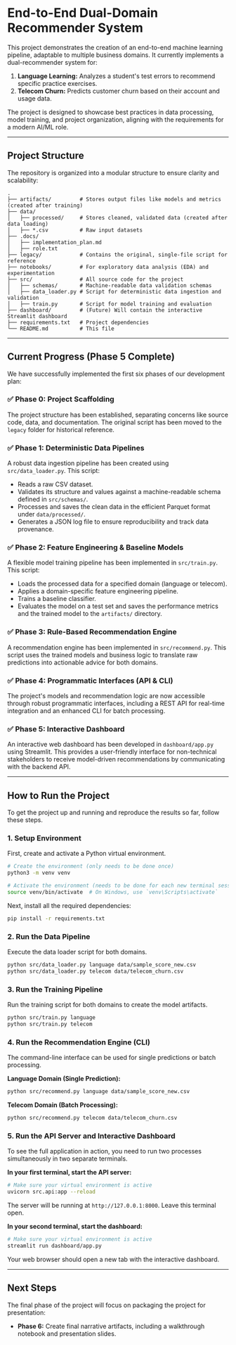 # End-to-End Dual-Domain Recommender System

This project demonstrates the creation of an end-to-end machine learning pipeline, adaptable to multiple business domains. It currently implements a dual-recommender system for:
1.  **Language Learning:** Analyzes a student's test errors to recommend specific practice exercises.
2.  **Telecom Churn:** Predicts customer churn based on their account and usage data.

The project is designed to showcase best practices in data processing, model training, and project organization, aligning with the requirements for a modern AI/ML role.

---

## Project Structure

The repository is organized into a modular structure to ensure clarity and scalability:

```
.
├── artifacts/         # Stores output files like models and metrics (created after training)
├── data/
│   ├── processed/     # Stores cleaned, validated data (created after data loading)
│   ├── *.csv          # Raw input datasets
├── .docs/
│   ├── implementation_plan.md
│   ├── role.txt
├── legacy/            # Contains the original, single-file script for reference
├── notebooks/         # For exploratory data analysis (EDA) and experimentation
├── src/               # All source code for the project
│   ├── schemas/       # Machine-readable data validation schemas
│   ├── data_loader.py # Script for deterministic data ingestion and validation
│   ├── train.py       # Script for model training and evaluation
├── dashboard/         # (Future) Will contain the interactive Streamlit dashboard
├── requirements.txt   # Project dependencies
└── README.md          # This file
```

---

## Current Progress (Phase 5 Complete)

We have successfully implemented the first six phases of our development plan:

### ✅ Phase 0: Project Scaffolding
The project structure has been established, separating concerns like source code, data, and documentation. The original script has been moved to the `legacy` folder for historical reference.

### ✅ Phase 1: Deterministic Data Pipelines
A robust data ingestion pipeline has been created using `src/data_loader.py`. This script:
- Reads a raw CSV dataset.
- Validates its structure and values against a machine-readable schema defined in `src/schemas/`.
- Processes and saves the clean data in the efficient Parquet format under `data/processed/`.
- Generates a JSON log file to ensure reproducibility and track data provenance.

### ✅ Phase 2: Feature Engineering & Baseline Models
A flexible model training pipeline has been implemented in `src/train.py`. This script:
- Loads the processed data for a specified domain (language or telecom).
- Applies a domain-specific feature engineering pipeline.
- Trains a baseline classifier.
- Evaluates the model on a test set and saves the performance metrics and the trained model to the `artifacts/` directory.

### ✅ Phase 3: Rule-Based Recommendation Engine
A recommendation engine has been implemented in `src/recommend.py`. This script uses the trained models and business logic to translate raw predictions into actionable advice for both domains.

### ✅ Phase 4: Programmatic Interfaces (API & CLI)
The project's models and recommendation logic are now accessible through robust programmatic interfaces, including a REST API for real-time integration and an enhanced CLI for batch processing.

### ✅ Phase 5: Interactive Dashboard
An interactive web dashboard has been developed in `dashboard/app.py` using Streamlit. This provides a user-friendly interface for non-technical stakeholders to receive model-driven recommendations by communicating with the backend API.

---

## How to Run the Project

To get the project up and running and reproduce the results so far, follow these steps.

### 1. Setup Environment

First, create and activate a Python virtual environment.

```bash
# Create the environment (only needs to be done once)
python3 -m venv venv

# Activate the environment (needs to be done for each new terminal session)
source venv/bin/activate  # On Windows, use `venv\Scripts\activate`
```

Next, install all the required dependencies:
```bash
pip install -r requirements.txt
```

### 2. Run the Data Pipeline

Execute the data loader script for both domains.

```bash
python src/data_loader.py language data/sample_score_new.csv
python src/data_loader.py telecom data/telecom_churn.csv
```

### 3. Run the Training Pipeline

Run the training script for both domains to create the model artifacts.

```bash
python src/train.py language
python src/train.py telecom
```

### 4. Run the Recommendation Engine (CLI)

The command-line interface can be used for single predictions or batch processing.

**Language Domain (Single Prediction):**
```bash
python src/recommend.py language data/sample_score_new.csv
```

**Telecom Domain (Batch Processing):**
```bash
python src/recommend.py telecom data/telecom_churn.csv
```

### 5. Run the API Server and Interactive Dashboard

To see the full application in action, you need to run two processes simultaneously in two separate terminals.

**In your first terminal, start the API server:**
```bash
# Make sure your virtual environment is active
uvicorn src.api:app --reload
```
The server will be running at `http://127.0.0.1:8000`. Leave this terminal open.

**In your second terminal, start the dashboard:**
```bash
# Make sure your virtual environment is active
streamlit run dashboard/app.py
```
Your web browser should open a new tab with the interactive dashboard.

---

## Next Steps

The final phase of the project will focus on packaging the project for presentation:
- **Phase 6:** Create final narrative artifacts, including a walkthrough notebook and presentation slides. 